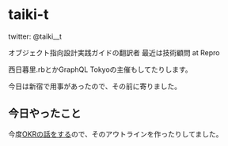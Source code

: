# taiki-t

twitter: @taiki__t

オブジェクト指向設計実践ガイドの翻訳者
最近は技術顧問 at Repro

西日暮里.rbとかGraphQL Tokyoの主催もしてたりします。

今日は新宿で用事があったので、その前に寄りました。

## 今日やったこと

今度[OKRの話をする](https://peatix.com/event/603551/view)ので、そのアウトラインを作ったりしてました。


